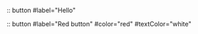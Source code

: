 :: button
    #label="Hello"


:: button
    #label="Red button"
    #color="red"
    #textColor="white"

